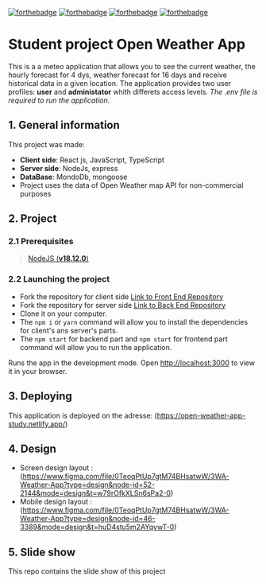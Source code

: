 [![forthebadge](https://forthebadge.com/images/badges/made-with-javascript.svg)](https://forthebadge.com)
[![forthebadge](https://forthebadge.com/images/badges/made-with-typescript.svg)](https://forthebadge.com)
[![forthebadge](https://forthebadge.com/images/badges/uses-css.svg)](https://forthebadge.com)
[![forthebadge](https://forthebadge.com/images/badges/uses-git.svg)](https://forthebadge.com)

# Student project Open Weather App
This is a a meteo application that allows you to see the current weather, the hourly forecast for 4 dys,  weather forecast for 16 days and  receive  historical data in a given location. 
The application provides two  user profiles:  **user** and **administator** whith differets access levels. 
*The .env file is required to run the application.*

## 1. General information
This project was made:
- **Client side**: React js, JavaScript, TypeScript
- **Server side**: NodeJs, express
- **DataBase**: MondoDb, mongoose
- Project uses the data of Open Weather map API for non-commercial purposes

## 2. Project

### 2.1 Prerequisites

>   [NodeJS (**v18.12.0**)](https://nodejs.org/en/)

### 2.2 Launching the project
-   Fork the repository for client side  [Link to Front End Repository](https://github.com/marinasatsyk/client_open_weather_app.git)
-   Fork the repository for server side  [Link to Back End Repository](https://github.com/marinasatsyk/server_open_weather_mailer.git)
-   Clone it on your computer.
-   The `npm i` or `yarn` command will allow you to install the dependencies for client's ans server's parts.
-   The `npm start` for backend part and `npm start` for frontend part command will allow you to run the application.

Runs the app in the development mode.
Open [http://localhost:3000](http://localhost:3000) to view it in your browser.

## 3. Deploying
This application is deployed on the adresse: (https://open-weather-app-study.netlify.app/)

## 4. Design
- Screen design layout : (https://www.figma.com/file/0TeoqPtUp7gtM74BHsatwW/3WA-Weather-App?type=design&node-id=52-2144&mode=design&t=w79rOfkXLSn6sPa2-0)
- Mobile design layout : (https://www.figma.com/file/0TeoqPtUp7gtM74BHsatwW/3WA-Weather-App?type=design&node-id=46-3389&mode=design&t=huD4stu5m2AYqywT-0)

## 5. Slide show
This repo contains the slide show of this project


